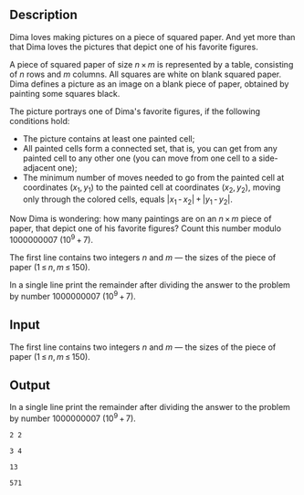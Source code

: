 ## Description

<div><p>Dima loves making pictures on a piece of squared paper. And yet more than that Dima loves the pictures that depict one of his favorite figures. </p><p>A piece of squared paper of size <span class="tex-span"><i>n</i> × <i>m</i></span> is represented by a table, consisting of <span class="tex-span"><i>n</i></span> rows and <span class="tex-span"><i>m</i></span> columns. All squares are white on blank squared paper. Dima defines a <span class="tex-font-style-it">picture</span> as an image on a blank piece of paper, obtained by painting some squares black.</p><p>The picture portrays one of Dima's favorite figures, if the following conditions hold:</p><ul> <li> The picture contains at least one painted cell; </li><li> All painted cells form a connected set, that is, you can get from any painted cell to any other one (you can move from one cell to a side-adjacent one); </li><li> The minimum number of moves needed to go from the painted cell at coordinates <span class="tex-span">(<i>x</i><sub class="lower-index">1</sub>, <i>y</i><sub class="lower-index">1</sub>)</span> to the painted cell at coordinates <span class="tex-span">(<i>x</i><sub class="lower-index">2</sub>, <i>y</i><sub class="lower-index">2</sub>)</span>, moving only through the colored cells, equals <span class="tex-span">|<i>x</i><sub class="lower-index">1</sub> - <i>x</i><sub class="lower-index">2</sub>| + |<i>y</i><sub class="lower-index">1</sub> - <i>y</i><sub class="lower-index">2</sub>|</span>. </li></ul><p>Now Dima is wondering: how many paintings are on an <span class="tex-span"><i>n</i> × <i>m</i></span> piece of paper, that depict one of his favorite figures? Count this number modulo <span class="tex-span">1000000007&nbsp;(10<sup class="upper-index">9</sup> + 7)</span>.</p></div><div class="input-specification"><p>The first line contains two integers <span class="tex-span"><i>n</i></span> and <span class="tex-span"><i>m</i></span> — the sizes of the piece of paper <span class="tex-span">(1 ≤ <i>n</i>, <i>m</i> ≤ 150)</span>.</p></div><div class="output-specification"><p>In a single line print the remainder after dividing the answer to the problem by number <span class="tex-span">1000000007&nbsp;(10<sup class="upper-index">9</sup> + 7)</span>.</p></div>

## Input

<p>The first line contains two integers <span class="tex-span"><i>n</i></span> and <span class="tex-span"><i>m</i></span> — the sizes of the piece of paper <span class="tex-span">(1 ≤ <i>n</i>, <i>m</i> ≤ 150)</span>.</p>

## Output

<p>In a single line print the remainder after dividing the answer to the problem by number <span class="tex-span">1000000007&nbsp;(10<sup class="upper-index">9</sup> + 7)</span>.</p>





```input1
2 2

```




```input2
3 4

```




```output1
13

```




```output2
571

```


